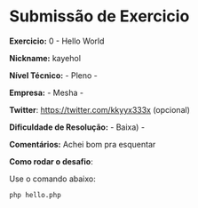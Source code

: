 # Submissão de Exercicio

**Exercicio:** 0 - Hello World

**Nickname:** kayehol 

**Nível Técnico:** - Pleno -

**Empresa:** - Mesha -

**Twitter**: https://twitter.com/kkyyx333x (opcional)

**Dificuldade de Resolução:** - Baixa) -

**Comentários:** Achei bom pra esquentar

**Como rodar o desafio**: 

Use o comando abaixo: 
```bash
php hello.php
```
